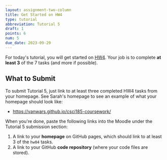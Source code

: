 ```yaml
---
layout: assignment-two-column
title: Get Started on HW4
type: tutorial
abbreviation: Tutorial 5
draft: 1
points: 6
num: 5
due_date: 2023-09-29
---
```


For today's tutorial, you will get started on [HW4](hw04). Your job is to complete **at least 3** of the 7 tasks (and more if possible).

## What to Submit
To submit Tutorial 5, just link to at least three completed HW4 tasks from your homepage. See Sarah's homepage to see an example of what your homepage should look like:
* <a href="https://vanwars.github.io/csci185-coursework/" target="_blank">https://vanwars.github.io/csci185-coursework/</a>

When you're done, paste the following links into the Moodle under the Tutorial 5 submission section:

1. A link to your **homepage** on GitHub pages, which should link to at least 3 of the `hw04` tasks.
2. A link to your GitHub **code repository** (where your code files are stored).